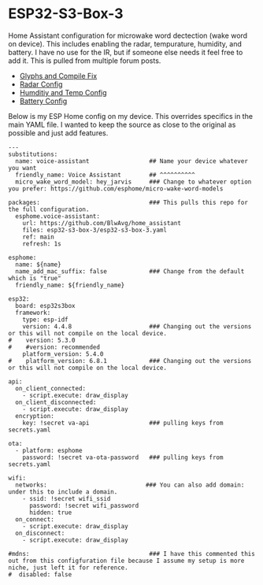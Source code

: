 # ESP32-S3-Box-3 
Home Assistant configuration for microwake word dectection (wake word on device). This includes enabling the radar, tempurature, humidity, and battery. I have no use for the IR, but if someone else needs it feel free to add it. This is pulled from multiple forum posts.

- [Glyphs and Compile Fix](https://community.home-assistant.io/t/compiling-esp32-s3-box-3-fails-and-gives-failed-config-font-is-missing-791-glyphs/797536/28)
- [Radar Config](https://github.com/esphome/feature-requests/issues/2475#issuecomment-1879449021)
- [Humditiy and Temp Config](https://community.home-assistant.io/t/esp32-s3-box3/638287/106)
- [Battery Config](https://community.home-assistant.io/t/esp32-s3-box3/638287/110?page=6)

Below is my ESP Home config on my device. This overrides specifics in the main YAML file. I wanted to keep the source as close to the original as possible and just add features.

```
---
substitutions:
  name: voice-assistant                 ## Name your device whatever you want
  friendly_name: Voice Assistant        ## ^^^^^^^^^^
  micro_wake_word_model: hey_jarvis     ### Change to whatever option you prefer: https://github.com/esphome/micro-wake-word-models 

packages:                               ### This pulls this repo for the full configuration.
  esphome.voice-assistant:
    url: https://github.com/BlwAvg/home_assistant
    files: esp32-s3-box-3/esp32-s3-box-3.yaml
    ref: main
    refresh: 1s

esphome:
  name: ${name}
  name_add_mac_suffix: false            ### Change from the default which is "true"
  friendly_name: ${friendly_name}

esp32:
  board: esp32s3box
  framework:
    type: esp-idf
    version: 4.4.8                      ### Changing out the versions or this will not compile on the local device.
#    version: 5.3.0
#    #version: recommended
    platform_version: 5.4.0
#    platform_version: 6.8.1            ### Changing out the versions or this will not compile on the local device.

api:
  on_client_connected:
    - script.execute: draw_display
  on_client_disconnected:
    - script.execute: draw_display
  encryption:
    key: !secret va-api                 ### pulling keys from secrets.yaml

ota:
  - platform: esphome
    password: !secret va-ota-password   ### pulling keys from secrets.yaml

wifi:
  networks:                            ### You can also add domain: under this to include a domain.
    - ssid: !secret wifi_ssid
      password: !secret wifi_password
      hidden: true
  on_connect:
    - script.execute: draw_display
  on_disconnect:
    - script.execute: draw_display

#mdns:                                  ### I have this commented this out from this configfuration file because I assume my setup is more niche, just left it for reference.
#  disabled: false
```
